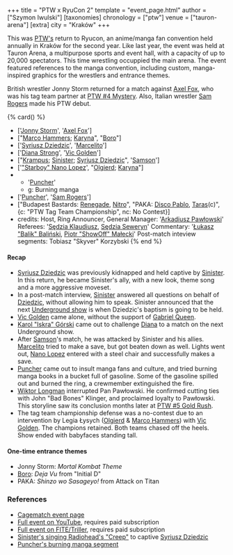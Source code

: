 +++
title = "PTW x RyuCon 2"
template = "event_page.html"
author = ["Szymon Iwulski"]
[taxonomies]
chronology = ["ptw"]
venue = ["tauron-arena"]
[extra]
city = "Kraków"
+++

This was [PTW's](@/o/ptw.md) return to Ryucon, an anime/manga fan convention held annually in Kraków for the second year. Like last year, the event was held at Tauron Arena, a multipurpose sports and event hall, with a capacity of up to 20,000 spectators. This time wrestling occuppied the main arena. The event featured references to the manga convention, including custom, manga-inspired graphics for the wrestlers and entrance themes.

British wrestler Jonny Storm returned for a match against [Axel Fox](@/w/axel-fox.md), who was his tag team partner at [PTW #4 Mystery](@/e/ptw/2023-06-25-ptw-4-mystery.md). Also, Italian wrestler [Sam Rogers](@/w/sam-rogers.md) made his PTW debut.

{% card() %}
- ['[Jonny Storm](@/w/jonny-storm.md)', '[Axel Fox](@/w/axel-fox.md)']
- ["[Marco Hammers](@/w/marco-hammers.md); [Karyna](@/w/karyna.md)", "[Boro](@/w/boro.md)"]
- ['[Syriusz Dziedzic](@/w/dziedzic.md)', '[Marcelito](@/w/marcelito.md)']
- ['[Diana Strong](@/w/diana-strong.md)', '[Vic Golden](@/w/vic-golden.md)']
- ["[Krampus](@/w/krampus.md); [Sinister](@/w/sinister.md); [Syriusz Dziedzic](@/w/dziedzic.md)",
  '[Samson](@/w/samson.md)']
- ['["Starboy" Nano Lopez](@/w/nano-lopez.md)', "[Olgierd](@/w/olgierd.md); [Karyna](@/w/karyna.md)"]
- - '[Puncher](@/w/puncher.md)'
  - g: Burning manga
- ['[Puncher](@/w/puncher.md)', '[Sam Rogers](@/w/sam-rogers.md)']
- ["Budapest Bastards: [Renegade](@/w/renegade.md), [Nitro](@/w/nitro.md)", "PAKA:
    [Disco Pablo](@/w/disco-pablo.md), [Taras](@/w/taras.md)(c)", {c: "PTW Tag Team
      Championship", nc: No Contest}]
- credits:
    Host, Ring Announcer, General Manager: '[Arkadiusz Pawłowski](@/w/pan-pawlowski.md)'
    Referees: '[Sędzia Klaudiusz](@/w/sedzia-klaudiusz.md), [Sędzia Seweryn](@/w/sedzia-seweryn.md)'
    Commentary: '[Łukasz "Balik" Baliński](@/w/lukasz-balinski.md), [Piotr "ShowOff" Małecki](@/w/piotr-malecki.md)'
    Post-match inteview segments: Tobiasz "Skyver" Korzybski
{% end %}

#### Recap

* [Syriusz Dziedzic](@/w/dziedzic.md) was previously kidnapped and held captive by [Sinister](@/w/sinister.md). In this return, he became Sinister's ally, with a new look, theme song and a more aggressive moveset.
* In a post-match interview, [Sinister](@/w/sinister.md) answered all questions on behalf of [Dziedzic](@/w/dziedzic.md), without allowing him to speak. Sinister announced that the next [Underground show](@/e/ptw/2023-07-30-ptw-underground-16.md) is when Dziedzic's baptism is going to be held.
* [Vic Golden](@/w/vic-golden.md) came alone, without the support of [Gabriel Queen](@/w/gabriel-queen.md).
* [Karol "Iskra" Górski](@/w/iskra.md) came out to challenge [Diana](@/w/diana-strong.md) to a match on the next Underground show.
* After [Samson](@/w/samson.md)'s match, he was attacked by Sinister and his allies. [Marcelito](@/w/marcelito.md) tried to make a save, but got beaten down as well. Lights went out, [Nano Lopez](@/w/nano-lopez.md) entered with a steel chair and successfully makes a save.
* [Puncher](@/w/puncher.md) came out to insult manga fans and culture, and tried burning manga books in a bucket full of gasoline. Some of the gasoline spilled out and burned the ring, a crewmember extinguished the fire.
* [Wiktor Longman](@/w/wiktor-longman.md) interrupted Pan Pawłowski. He confirmed cutting ties with John "Bad Bones" Klinger, and proclaimed loyalty to Pawłowski. This storyline saw its conclusion months later at [PTW #5 Gold Rush](@/e/ptw/2024-02-03-ptw-5-gold-rush.md).
* The tag team championship defense was a no-contest due to an intervention by Legia Łysych ([Olgierd](@/w/olgierd.md) & [Marco Hammers](@/w/marco-hammers.md)) with [Vic Golden](@/w/vic-golden.md). The champions retained. Both teams chased off the heels. Show ended with babyfaces standing tall.

#### One-time entrance themes

- Jonny Storm: _Mortal Kombat Theme_
- [Boro](@/w/boro.md): _Deja Vu_ from "Initial D"
- PAKA: _Shinzo wo Sasageyo!_ from Attack on Titan

### References

* [Cagematch event page](https://www.cagematch.net/?id=1&nr=365969)
* [Full event on YouTube](https://www.youtube.com/watch?v=jOr7PhKb7xY&t=6971s), requires paid subscription
* [Full event on FITE/Triller](https://www.trillertv.com/watch/ptw-ryucon/2pddh/), requires paid subscription
* [Sinister's singing Radiohead's "Creep"](https://www.youtube.com/watch?v=WU5OTqZDUtY&pp=ygUOc2luaXN0ZXIgY3JlZXA%3D%22%3E) to captive [Syriusz Dziedzic](@/w/dziedzic.md)
* [Puncher's burning manga segment](https://www.youtube.com/watch?v=VZT7COlYlkI)
